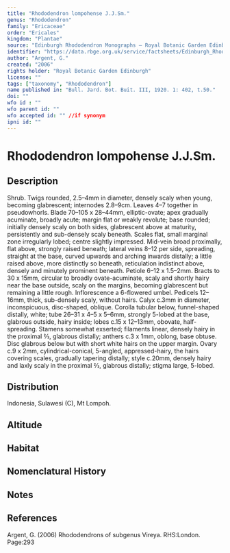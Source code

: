 ```yaml
---
title: "Rhododendron lompohense J.J.Sm."
genus: "Rhododendron"
family: "Ericaceae"
order: "Ericales"
kingdom: "Plantae"
source: "Edinburgh Rhododendron Monographs – Royal Botanic Garden Edinburgh"
identifier: "https://data.rbge.org.uk/service/factsheets/Edinburgh_Rhododendron_Monographs.xhtml"
author: "Argent, G."
created: "2006"
rights holder: "Royal Botanic Garden Edinburgh"
license: ""
tags: ["taxonomy", "Rhododendron"]
name published in: "Bull. Jard. Bot. Buit. III, 1920. 1: 402, t.50."
doi: ""
wfo id : ""
wfo parent id: ""
wfo accepted id: "" //if synonym                      
ipni id: ""
---
```


                       

# Rhododendron lompohense J.J.Sm.

## Description
Shrub. Twigs rounded, 2.5–4mm in diameter, densely scaly when young, becoming glabrescent; internodes 2.8–9cm. Leaves 4–7 together in pseudowhorls. Blade 70–105 x 28–44mm, elliptic-ovate; apex gradually acuminate, broadly acute; margin flat or weakly revolute; base rounded; initially densely scaly on both sides, glabrescent above at maturity, persistently and sub-densely scaly beneath. Scales flat, small marginal zone irregularly lobed; centre slightly impressed. Mid-vein broad proximally, flat above, strongly raised beneath; lateral veins 8–12 per side, spreading, straight at the base, curved upwards and arching inwards distally; a little raised above, more distinctly so beneath, reticulation indistinct above, densely and minutely prominent beneath. Petiole 6–12 x 1.5–2mm. Bracts to 30 x 15mm, circular to broadly ovate-acuminate, scaly and shortly hairy near the base outside, scaly on the margins, becoming glabrescent but remaining a little rough. Inflorescence a 6-flowered umbel. Pedicels 12–16mm, thick, sub-densely scaly, without hairs. Calyx c.3mm in diameter, inconspicuous, disc-shaped, oblique. Corolla tubular below, funnel-shaped distally, white; tube 26–31 x 4–5 x 5–6mm, strongly 5-lobed at the base, glabrous outside, hairy inside; lobes c.15 x 12–13mm, obovate, half-spreading. Stamens somewhat exserted; filaments linear, densely hairy in the proximal 2⁄3, glabrous distally; anthers c.3 x 1mm, oblong, base obtuse. Disc glabrous below but with short white hairs on the upper margin. Ovary c.9 x 2mm, cylindrical-conical, 5-angled, appressed-hairy, the hairs covering scales, gradually tapering distally; style c.20mm, densely hairy and laxly scaly in the proximal 2⁄3, glabrous distally; stigma large, 5-lobed.

## Distribution
Indonesia, Sulawesi (C), Mt Lompoh.

## Altitude


## Habitat


## Nomenclatural History

                       
## Notes


## References

Argent, G. (2006) Rhododendrons of subgenus Vireya. RHS:London. Page:293
